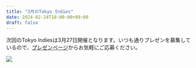 ```yaml
---
title: "3月のTokyo Indies"
date: 2024-02-24T18:00:00+09:00
draft: false
---
```


次回のTokyo Indiesは3月27日開催となります。いつも通りプレゼンを募集しているので、[プレゼンページ](/present)からお気軽にご応募ください。

![](/img/202403_stg.png)
